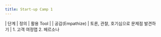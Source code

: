 ```yaml
---
title: Start-up Camp 1
---
```


| 단계 | 정의 | 활용 Tool |
| 공감(Empathize) | 토론, 관찰, 호기심으로 문제점 발견하기 | 1. 고객 여정맵 2. 페르소나



